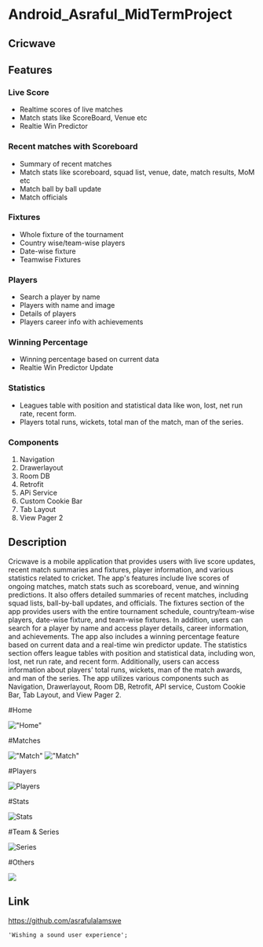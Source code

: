 # Android_Asraful_MidTermProject


## Cricwave


## Features

### Live Score

* Realtime scores of live matches
* Match stats like ScoreBoard, Venue etc
* Realtie Win Predictor

### Recent matches with Scoreboard

* Summary of recent matches
* Match stats like scoreboard, squad list, venue, date, match results, MoM etc
* Match ball by ball update
* Match officials

### Fixtures

* Whole fixture of the tournament
* Country wise/team-wise players
* Date-wise fixture
* Teamwise Fixtures

### Players


* Search a player by name
* Players with name and image
* Details of players
* Players career info with achievements 

### Winning Percentage

* Winning percentage based on current data
* Realtie Win Predictor Update
 
### Statistics

* Leagues table with position and statistical data like won, lost, net run rate, recent form.
* Players total runs, wickets, total man of the match, man of the series.

### Components
1. Navigation 
2. Drawerlayout
2. Room DB
3. Retrofit
4. APi Service
5. Custom Cookie Bar
6. Tab Layout
7. View Pager 2



## Description
Cricwave is a mobile application that provides users with live score updates, recent match summaries and fixtures, player information, and various statistics related to cricket.
The app's features include live scores of ongoing matches, match stats such as scoreboard, venue, and winning predictions. It also offers detailed summaries of recent matches, including squad lists, ball-by-ball updates, and officials.
The fixtures section of the app provides users with the entire tournament schedule, country/team-wise players, date-wise fixture, and team-wise fixtures. In addition, users can search for a player by name and access player details, career information, and achievements.
The app also includes a winning percentage feature based on current data and a real-time win predictor update. The statistics section offers league tables with position and statistical data, including won, lost, net run rate, and recent form. Additionally, users can access information about players' total runs, wickets, man of the match awards, and man of the series.
The app utilizes various components such as Navigation, Drawerlayout, Room DB, Retrofit, API service, Custom Cookie Bar, Tab Layout, and View Pager 2.

#Home

!["Home"](./images/home.png )

#Matches 

!["Match"](./image/matches.png )
!["Match"](./image/matchdetails.png )

#Players

![Players](./image/player.png )


#Stats 

![Stats](./image/rankingandstats.png)

#Team & Series

![Series](./image/teamsandseries.png)

#Others

![](./image/notification.jpg)



## Link
https://github.com/asrafulalamswe

```
'Wishing a sound user experience';

```
